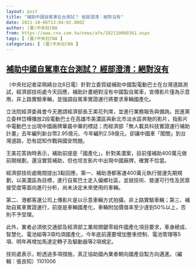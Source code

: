 ```yaml
---
layout: post
title: "補助中國自駕車在台測試？ 經部澄清：絕對沒有"
date: 2021-10-06T13:04:02.000Z
author: (臺)中央社CNA
from: https://www.cna.com.tw/news/afe/202110060361.aspx
tags: [ (臺)中央社CNA ]
categories: [ (臺)中央社CNA ]
---
```

<!--1633525442000-->
[補助中國自駕車在台測試？ 經部澄清：絕對沒有](https://www.cna.com.tw/news/afe/202110060361.aspx)
------

<div>
<div></div><div><p>（中央社記者梁珮綺台北6日電）針對立委質疑補助中國製電動巴士在台灣道路測試，經濟部技術處今天回應，補助計畫絕對沒有中國製自駕車，宣傳影片僅為示意用，非上路實驗車輛，並強調自駕車實證運行將要求車輛國產化。</p><p>立法院經濟委員會今天邀請經濟部長王美花列席，並進行業務報告與備詢。民進黨立委林岱樺播放2段電動巴士在高雄市美濃區與新北市淡水區奔馳的影片，指影片中電動巴士出現中國廠牌華晨中華的標誌；而經濟部「無人載具科技實證運行補助計畫」去年編列新台幣2.95億元、今年編列2.58億元，卻讓中國車「闖關」到台灣道路，恐有認知作戰與國安問題。</p><p>王美花答詢時表示，補助前提是「國產化」，針對美濃案，目前僅補助400萬元做前期規劃，還沒實質補助，但也坦言影片中出現中國廠牌，確實不恰當。</p><p>經濟部技術處晚間提出3點回應，第一、補助港都客運400萬元執行營運先期規劃，以美濃區為目標，進行自駕巴士走入偏鄉社區，並就技術、營運可行性及民眾接受度等面向進行分析，尚未決定未來使用的車輛。</p><p>第二、港都客運公司上傳影片是以示意車輛方式拍攝，非上路實驗車輛；第三、補助自駕車實證運行，前提是車輛國產化，車輛附加價值率至少達到50%以上，否則不予受理。</p><p>此外，業者必須依交通部及經濟部工業局關鍵零組件國產化項目要求，車身總成、智慧化、電池組等3項均須國產化，今年底前還要增加整車控制、電池管理等5項、明年再增加馬達定轉子及驅動器等2項規定。</p><p>技術處表示，盼透過多項措施，真正協助國內業者朝向國產自製方向邁進。（編輯：張良知）1101006</p></div>
</div>
